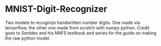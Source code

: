 # MNIST-Digit-Recognizer

Two models to recognize handwritten number digits. One made via tensorflow, the other one made from scratch with numpy python. Credit goes to Sentdex and his NNFS textbook and series for the guide on making the raw python model.
